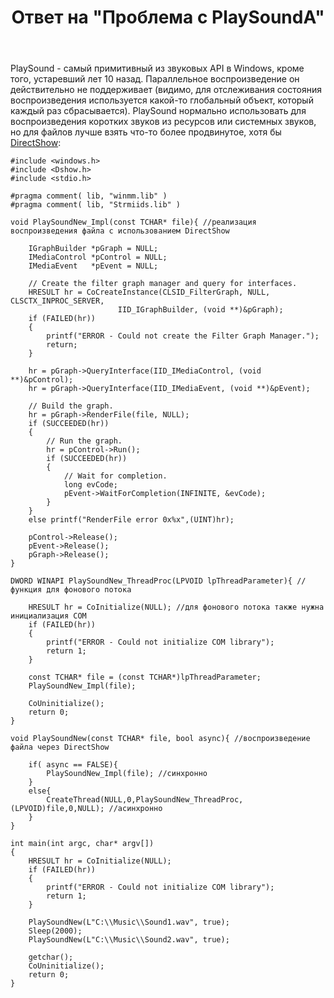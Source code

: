 ﻿---
title: "Ответ на \"Проблема с PlaySoundA\""
se.owner.user_id: 240512
se.owner.display_name: "MSDN.WhiteKnight"
se.owner.link: "https://ru.stackoverflow.com/users/240512/msdn-whiteknight"
se.answer_id: 981885
se.question_id: 981523
se.post_type: answer
se.is_accepted: False
---
<p>PlaySound - самый примитивный из звуковых API в Windows, кроме того, устаревший лет 10 назад. Параллельное воспроизведение он действительно не поддерживает (видимо, для отслеживания состояния воспроизведения используется какой-то глобальный объект, который каждый раз сбрасывается). PlaySound нормально использовать для воспроизведения коротких звуков из ресурсов или системных звуков, но для файлов лучше взять что-то более продвинутое, хотя бы <a href="https://docs.microsoft.com/en-us/windows/desktop/directshow/how-to-play-a-file" rel="nofollow noreferrer">DirectShow</a>:</p>

<pre><code>#include &lt;windows.h&gt;
#include &lt;Dshow.h&gt;
#include &lt;stdio.h&gt;

#pragma comment( lib, "winmm.lib" )
#pragma comment( lib, "Strmiids.lib" )

void PlaySoundNew_Impl(const TCHAR* file){ //реализация воспроизведения файла с использованием DirectShow

    IGraphBuilder *pGraph = NULL;
    IMediaControl *pControl = NULL;
    IMediaEvent   *pEvent = NULL;       

    // Create the filter graph manager and query for interfaces.
    HRESULT hr = CoCreateInstance(CLSID_FilterGraph, NULL, CLSCTX_INPROC_SERVER, 
                        IID_IGraphBuilder, (void **)&amp;pGraph);
    if (FAILED(hr))
    {
        printf("ERROR - Could not create the Filter Graph Manager.");
        return;
    }

    hr = pGraph-&gt;QueryInterface(IID_IMediaControl, (void **)&amp;pControl);
    hr = pGraph-&gt;QueryInterface(IID_IMediaEvent, (void **)&amp;pEvent);

    // Build the graph. 
    hr = pGraph-&gt;RenderFile(file, NULL);
    if (SUCCEEDED(hr))
    {
        // Run the graph.
        hr = pControl-&gt;Run();
        if (SUCCEEDED(hr))
        {
            // Wait for completion.
            long evCode;
            pEvent-&gt;WaitForCompletion(INFINITE, &amp;evCode);                       
        }
    }
    else printf("RenderFile error 0x%x",(UINT)hr);

    pControl-&gt;Release();
    pEvent-&gt;Release();
    pGraph-&gt;Release();
}

DWORD WINAPI PlaySoundNew_ThreadProc(LPVOID lpThreadParameter){ //функция для фонового потока

    HRESULT hr = CoInitialize(NULL); //для фонового потока также нужна инициализация COM
    if (FAILED(hr))
    {
        printf("ERROR - Could not initialize COM library");
        return 1;
    }

    const TCHAR* file = (const TCHAR*)lpThreadParameter;
    PlaySoundNew_Impl(file);

    CoUninitialize();
    return 0;
}

void PlaySoundNew(const TCHAR* file, bool async){ //воспроизведение файла через DirectShow

    if( async == FALSE){ 
        PlaySoundNew_Impl(file); //синхронно        
    }
    else{ 
        CreateThread(NULL,0,PlaySoundNew_ThreadProc,(LPVOID)file,0,NULL); //асинхронно
    }
}

int main(int argc, char* argv[])
{   
    HRESULT hr = CoInitialize(NULL);
    if (FAILED(hr))
    {
        printf("ERROR - Could not initialize COM library");
        return 1;
    }

    PlaySoundNew(L"C:\\Music\\Sound1.wav", true);
    Sleep(2000);
    PlaySoundNew(L"C:\\Music\\Sound2.wav", true);   

    getchar();
    CoUninitialize();
    return 0;
}
</code></pre>
